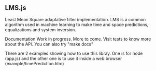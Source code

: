 ## LMS.js
Least Mean Square adaptative filter implementation. LMS is a common algorithm used in machine learning to make time and space predictions, equalizations and system inversion.


Documentation Work in progress. More to come. Visit tests to know more about the API.
You can also try "make docs"


There are 2 examples showing how to use this libray. One is for node (app.js) and the other one is to use it inside a web browser (example/timePrediction.htm)
